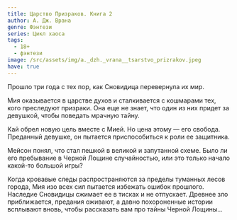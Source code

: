 ```yaml
---
title: Царство Призраков. Книга 2
author: А. Дж. Врана
genre: Фэнтези
series: Цикл хаоса
tags:
  - 18+
  - фэнтези
image: /src/assets/img/a._dzh._vrana__tsarstvo_prizrakov.jpeg
have: true
---
```

Прошло три года с тех пор, как Сновидица перевернула их мир.

Мия оказывается в царстве духов и сталкивается с кошмарами тех, кого преследуют призраки. Она еще не знает, что один из них придет за девушкой, чтобы поведать мрачную тайну.

Кай обрел новую цель вместе с Мией. Но цена этому — его свобода. Преданный девушке, он пытается приспособиться к роли ее защитника.

Мейсон понял, что стал пешкой в великой и запутанной схеме. Было ли его пребывание в Черной Лощине случайностью, или это только начало какой-то большой игры?

Когда кровавые следы распространяются за пределы туманных лесов города, Мия изо всех сил пытается избежать ошибок прошлого. Наследие Сновидицы сжимает ее в тисках и не отпускает. Древнее зло приближается, предания оживают, а давно похороненные истории всплывают вновь, чтобы рассказать вам про тайны Черной Лощины...
